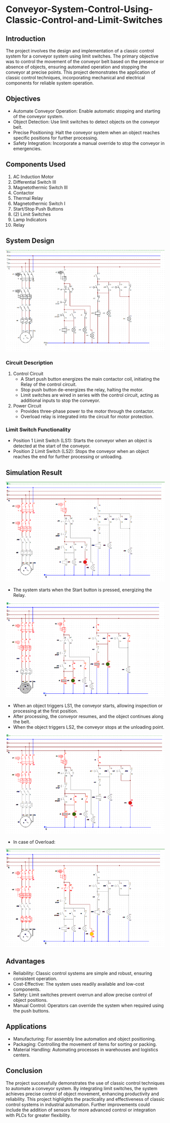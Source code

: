 # Conveyor-System-Control-Using-Classic-Control-and-Limit-Switches
## Introduction
The project involves the design and implementation of a classic control system for a conveyor system using limit switches. The primary objective was to control the movement of the conveyor belt based on the presence or absence of objects, ensuring automated operation and stopping the conveyor at precise points. This project demonstrates the application of classic control techniques, incorporating mechanical and electrical components for reliable system operation.

## Objectives
- Automate Conveyor Operation: Enable automatic stopping and starting of the conveyor system.
- Object Detection: Use limit switches to detect objects on the conveyor belt.
- Precise Positioning: Halt the conveyor system when an object reaches specific positions for further processing.
- Safety Integration: Incorporate a manual override to stop the conveyor in emergencies.

## Components Used
1. AC Induction Motor
2. Differential Switch III
3. Magnetothermic Switch III
4. Contactor
5. Thermal Relay
6. Magnetothermic Switch I
7. Start/Stop Push Buttons
8. (2) Limit Switches
9. Lamp Indicators
10. Relay

## System Design

![Schematic](1.png)

### Circuit Description
1. Control Circuit
   - A Start push button energizes the main contactor coil, initiating the Relay of the control circuit.
   - Stop push button de-energizes the relay, halting the motor.
   - Limit switches are wired in series with the control circuit, acting as additional inputs to stop the conveyor.
2. Power Circuit
   - Provides three-phase power to the motor through the contactor.
   - Overload relay is integrated into the circuit for motor protection.
### Limit Switch Functionality
- Position 1 Limit Switch (LS1): Starts the conveyor when an object is detected at the start of the conveyor.
- Position 2 Limit Switch (LS2): Stops the conveyor when an object reaches the end for further processing or unloading.

## Simulation Result

![2](2.png)

- The system starts when the Start button is pressed, energizing the Relay.

![4](4.png)

- When an object triggers LS1, the conveyor starts, allowing inspection or processing at the first position.
- After processing, the conveyor resumes, and the object continues along the belt.
- When the object triggers LS2, the conveyor stops at the unloading point.

![3](3.png)

- In case of Overload:

![5](5.png)

## Advantages
- Reliability: Classic control systems are simple and robust, ensuring consistent operation.
- Cost-Effective: The system uses readily available and low-cost components.
- Safety: Limit switches prevent overrun and allow precise control of object positions.
- Manual Control: Operators can override the system when required using the push buttons.

## Applications
- Manufacturing: For assembly line automation and object positioning.
- Packaging: Controlling the movement of items for sorting or packing.
- Material Handling: Automating processes in warehouses and logistics centers.

## Conclusion
The project successfully demonstrates the use of classic control techniques to automate a conveyor system. By integrating limit switches, the system achieves precise control of object movement, enhancing productivity and reliability. This project highlights the practicality and effectiveness of classic control systems in industrial automation.
Further improvements could include the addition of sensors for more advanced control or integration with PLCs for greater flexibility.

